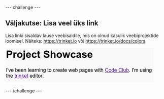\--- challenge \---

## Väljakutse: Lisa veel üks link

Lisa linki sisaldav lause veebisaidile, mis on olnud kasulik veebiprojektide loomisel. Näiteks: <https://trinket.io> või <https://trinket.io/docs/colors>.

![kuvatõmmis](images/showcase-link-challenge.png)

\--- /challenge \---